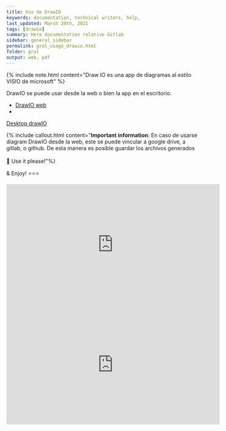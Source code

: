 ```yaml
---
title: Uso de DrawIO
keywords: documentation, technical writers, help, 
last_updated: March 20th, 2021
tags: [drawio]
summary: Here documentation relative Gitlab
sidebar: general_sidebar
permalink: gral_usage_drawio.html
folder: gral
output: web, pdf
---
```


{% include note.html content="Draw IO es una app de diagramas al estilo VISIO de microsoft" %}

DrawIO se puede usar desde la web o bien la app en el escritorio.

- [DrawIO web](https://app.diagrams.net/)
- <div class="alert alert-success" role="alert"><i class="fa fa-download fa-lg"></i>
<a alt='desktop drawIO' href='https://github.com/jgraph/drawio-desktop/releases/tag/v14.1.8'> Desktop drawIO</a></div>

{% include callout.html content="**Important information**: En caso de usarse diagram DrawIO desde la web, este se puede vincular a google drive, a gitlab, o github. De esta manera es posible guardar los archivos generados
<br/><br/>
🎨 Use it please!"%}

&  Enjoy! ⭐⭐⭐

<iframe width="560" height="315" src="https://www.youtube.com/embed/KoVIgbDzqn8" title="YouTube video player" frameborder="0" allow="accelerometer; autoplay; clipboard-write; encrypted-media; gyroscope; picture-in-picture" allowfullscreen></iframe>

<iframe width="560" height="315" src="https://www.youtube.com/embed/-0qxOIP05tw" title="YouTube video player" frameborder="0" allow="accelerometer; autoplay; clipboard-write; encrypted-media; gyroscope; picture-in-picture" allowfullscreen></iframe>